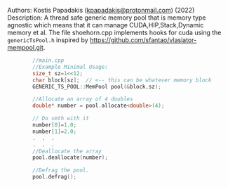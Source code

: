 
Authors: Kostis Papadakis (kpapadakis@protonmail.com) (2022)
Description: A thread safe generic memory pool that is memory type agnostic which means that it can manage CUDA,HIP,Stack,Dynamic memory et al.
The file shoehorn.cpp implements hooks for cuda using the ```genericTsPool.h``` inspired by https://github.com/sfantao/vlasiator-mempool.git.

```c++
        //main.cpp
        //Example Minimal Usage:
        size_t sz=1<<12;
        char block[sz];  // <-- this can be whatever memory block
        GENERIC_TS_POOL::MemPool pool(&block,sz);

        //Allocate an array of 4 doubles
        double* number = pool.allocate<double>(4);

        // Do smth with it
        number[0]=1.0;
        number[1]=2.0;
        .  .  .
        .  .  .
        //Deallocate the array
        pool.deallocate(number);

        //Defrag the pool.
        pool.defrag();

```
